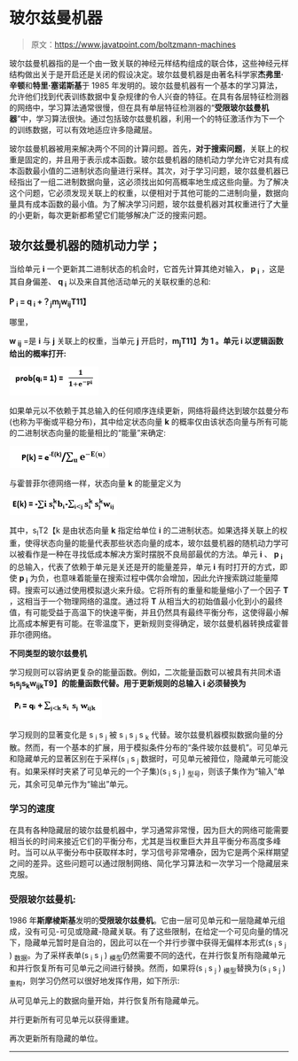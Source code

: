 # 玻尔兹曼机器

> 原文：<https://www.javatpoint.com/boltzmann-machines>

玻尔兹曼机器指的是一个由一致关联的神经元样结构组成的联合体，这些神经元样结构做出关于是开启还是关闭的假设决定。玻尔兹曼机器是由著名科学家**杰弗里·辛顿**和**特里·塞诺斯基**于 1985 年发明的。玻尔兹曼机器有一个基本的学习算法，允许他们找到代表训练数据中复杂规律的令人兴奋的特征。在具有各层特征检测器的网络中，学习算法通常很慢，但在具有单层特征检测器的“**受限玻尔兹曼机器**”中，学习算法很快。通过包括玻尔兹曼机器，利用一个的特征激活作为下一个的训练数据，可以有效地适应许多隐藏层。

玻尔兹曼机器被用来解决两个不同的计算问题。首先，**对于搜索问题**，关联上的权重是固定的，并且用于表示成本函数。玻尔兹曼机器的随机动力学允许它对具有成本函数最小值的二进制状态向量进行采样。其次，对于学习问题，玻尔兹曼机器已经指出了一组二进制数据向量，这必须找出如何高概率地生成这些向量。为了解决这个问题，它必须发现关联上的权重，以便相对于其他可能的二进制向量，数据向量具有成本函数的最小值。为了解决学习问题，玻尔兹曼机器对其权重进行了大量的小更新，每次更新都希望它们能够解决广泛的搜索问题。

## 玻尔兹曼机器的随机动力学；

当给单元 **i** 一个更新其二进制状态的机会时，它首先计算其绝对输入， **p <sub>i</sub>** ，这是其自身偏差、 **q <sub>i</sub>** 以及来自其他活动单元的关联权重的总和:

**P <sub>i</sub> = q <sub>i</sub> +？<sub>j</sub>m<sub>j</sub>w<sub>ij</sub>T11】**

哪里，

**w <sub>ij</sub>** =是 **i** 与 **j** 关联上的权重，当单元 **j** 开启时，**m<sub>j</sub>T11】为 **1** 。单元 **i** 以逻辑函数给出的概率打开:**

![Boltzmann Machines](img/03a91bb500701843b6c02beb44e90465.png)

如果单元以不依赖于其总输入的任何顺序连续更新，网络将最终达到玻尔兹曼分布(也称为平衡或平稳分布)，其中给定状态向量 **k** 的概率仅由该状态向量与所有可能的二进制状态向量的能量相比的“能量”来确定:

![Boltzmann Machines](img/52bdf965c377e3809da857d2ad3efc73.png)

与霍普菲尔德网络一样，状态向量 **k** 的能量定义为

![Boltzmann Machines](img/d7926e0ad73364e5a5e95df51a1005f2.png)

其中，s<sub>I</sub>T2【k 是由状态向量 **k** 指定给单位 **i** 的二进制状态。如果选择关联上的权重，使得状态向量的能量代表那些状态向量的成本，玻尔兹曼机器的随机动力学可以被看作是一种在寻找低成本解决方案时摆脱不良局部最优的方法。单元 **i** 、 **p <sub>i</sub>** 的总输入，代表了依赖于单元是关还是开的能量差异，单元 **i** 有时打开的方式，即使 **p <sub>i</sub>** 为负，也意味着能量在搜索过程中偶尔会增加，因此允许搜索跳过能量障碍。搜索可以通过使用模拟退火来升级。它将所有的重量和能量缩小了一个因子 **T** ，这相当于一个物理网络的温度。通过将 **T** 从相当大的初始值最小化到小的最终值，有可能受益于高温下的快速平衡，并且仍然具有最终平衡分布，这使得最小解比高成本解更有可能。在零温度下，更新规则变得确定，玻尔兹曼机器转换成霍普菲尔德网络。

**不同类型的玻尔兹曼机**

学习规则可以容纳更复杂的能量函数。例如，二次能量函数可以被具有共同术语**s<sub>I</sub>s<sub>j</sub>s<sub>k</sub>w<sub>ijk</sub>T9】的能量函数代替。用于更新规则的总输入 **i** 必须替换为**

![Boltzmann Machines](img/e6895ec3488dcd9f431527c32a1ca997.png)

学习规则的显著变化是 s <sub>i</sub> s <sub>j</sub> 被 s <sub>i</sub> s <sub>j</sub> s <sub>k</sub> 代替。玻尔兹曼机器模拟数据向量的分散。然而，有一个基本的扩展，用于模拟条件分布的“条件玻尔兹曼机”。可见单元和隐藏单元的显著区别在于采样(s <sub>i</sub> s <sub>j</sub> 数据时，可见单元被箝位，隐藏单元可能没有。如果采样时夹紧了可见单元的一个子集)(s <sub>i</sub> s <sub>j</sub> ) <sub>型号</sub>，则该子集作为“输入”单元，其余可见单元作为“输出”单元。

### 学习的速度

在具有各种隐藏层的玻尔兹曼机器中，学习通常非常慢，因为巨大的网络可能需要相当长的时间来接近它们的平衡分布，尤其是当权重巨大并且平衡分布高度多峰时。当可以从平衡分布中获取样本时，学习信号非常嘈杂，因为它是两个采样期望之间的差异。这些问题可以通过限制网络、简化学习算法和一次学习一个隐藏层来克服。

### 受限玻尔兹曼机:

1986 年**斯摩棱斯基**发明的**受限玻尔兹曼机**。它由一层可见单元和一层隐藏单元组成，没有可见-可见或隐藏-隐藏关联。有了这些限制，在给定一个可见向量的情况下，隐藏单元暂时是自治的，因此可以在一个并行步骤中获得无偏样本形式(s <sub>i</sub> s <sub>j</sub> ) <sub>数据</sub>。为了采样表单(s <sub>i</sub> s <sub>j</sub> ) <sub>模型</sub>仍然需要不同的迭代，在并行恢复所有隐藏单元和并行恢复所有可见单元之间进行替换。然而，如果将(s <sub>i</sub> s <sub>j</sub> ) <sub>模型</sub>替换为(s <sub>i</sub> s <sub>j</sub> ) <sub>重构</sub>，则学习仍然可以很好地发挥作用，如下所示:

从可见单元上的数据向量开始，并行恢复所有隐藏单元。

并行更新所有可见单元以获得重建。

再次更新所有隐藏的单位。

* * *